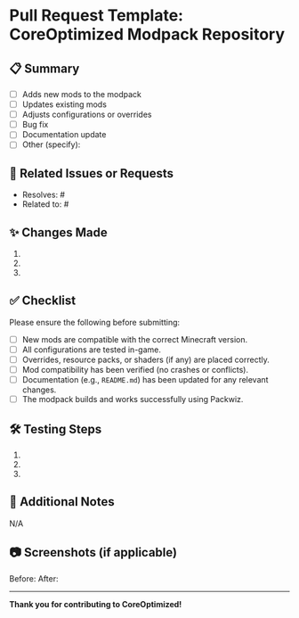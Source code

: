 # Pull Request Template: CoreOptimized Modpack Repository

## 📋 Summary
<!-- Provide a concise description of what this pull request does. -->
- [ ] Adds new mods to the modpack
- [ ] Updates existing mods
- [ ] Adjusts configurations or overrides
- [ ] Bug fix
- [ ] Documentation update
- [ ] Other (specify):

## 🔗 Related Issues or Requests
<!-- Link to related issues, discussions, or requests. -->
- Resolves: #
- Related to: #

## ✨ Changes Made
<!-- List the key changes introduced in this pull request. -->
1. 
2. 
3. 

## ✅ Checklist
Please ensure the following before submitting:
- [ ] New mods are compatible with the correct Minecraft version.
- [ ] All configurations are tested in-game.
- [ ] Overrides, resource packs, or shaders (if any) are placed correctly.
- [ ] Mod compatibility has been verified (no crashes or conflicts).
- [ ] Documentation (e.g., `README.md`) has been updated for any relevant changes.
- [ ] The modpack builds and works successfully using Packwiz.

## 🛠 Testing Steps
<!-- Provide instructions to test the changes made in this pull request. -->
1. 
2. 
3. 

## 💬 Additional Notes
<!-- Add any other context, details, or considerations. -->
N/A

## 📷 Screenshots (if applicable)
<!-- Provide before/after screenshots if visual changes have been made. -->
Before: 
After: 

---

**Thank you for contributing to CoreOptimized!**
